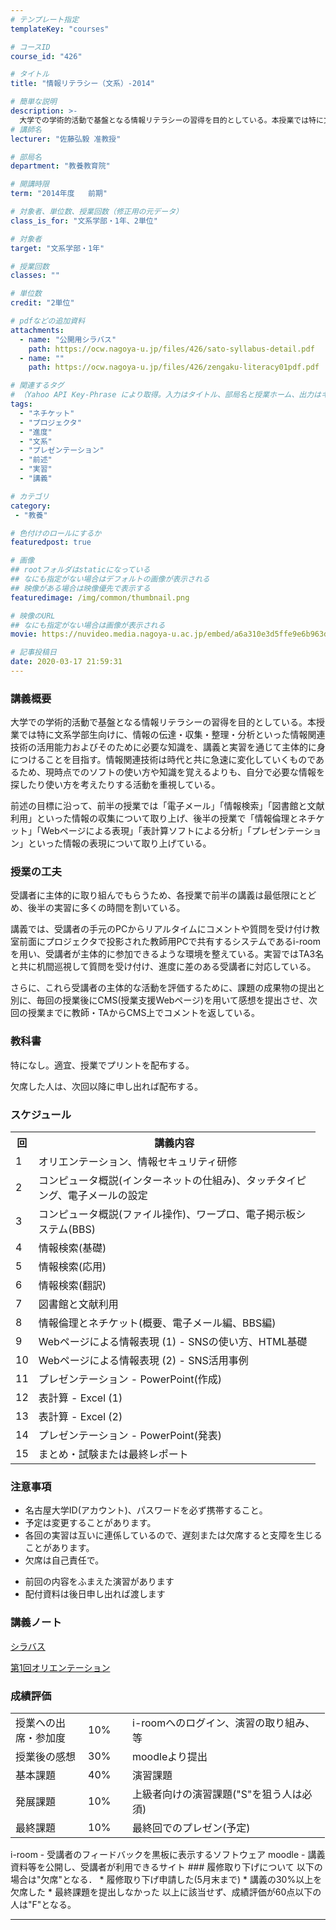 ```yaml
---
# テンプレート指定
templateKey: "courses"

# コースID
course_id: "426"

# タイトル
title: "情報リテラシー（文系）-2014"

# 簡単な説明
description: >-
  大学での学術的活動で基盤となる情報リテラシーの習得を目的としている。本授業では特に文系学部生向けに、情報の伝達・収集・整理・分析といった情報関連技術の活用能力およびそのために必要な知識を、講義と実習を通じて主体的に身につけることを目指す。情報関連技術は時代と共に急速に変化していくものであるため、現時点でのソフトの使い方や知識を覚えるよりも、自分で必要な情報を探したり使い方を考えたりする活動を重視し ....
# 講師名
lecturer: "佐藤弘毅 准教授"

# 部局名
department: "教養教育院"

# 開講時限
term: "2014年度	前期"

# 対象者、単位数、授業回数（修正用の元データ）
class_is_for: "文系学部・1年、2単位"

# 対象者
target: "文系学部・1年"

# 授業回数
classes: ""

# 単位数
credit: "2単位"

# pdfなどの追加資料
attachments:
  - name: "公開用シラバス" 
    path: https://ocw.nagoya-u.jp/files/426/sato-syllabus-detail.pdf
  - name: "" 
    path: https://ocw.nagoya-u.jp/files/426/zengaku-literacy01pdf.pdf

# 関連するタグ
# （Yahoo API Key-Phrase により取得。入力はタイトル、部局名と授業ホーム、出力はキーフレーズ（tags））
tags:
  - "ネチケット"
  - "プロジェクタ"
  - "進度"
  - "文系"
  - "プレゼンテーション"
  - "前述"
  - "実習"
  - "講義"

# カテゴリ
category:
 - "教養"

# 色付けのロールにするか
featuredpost: true

# 画像
## rootフォルダはstaticになっている
## なにも指定がない場合はデフォルトの画像が表示される
## 映像がある場合は映像優先で表示する
featuredimage: /img/common/thumbnail.png

# 映像のURL
## なにも指定がない場合は画像が表示される
movie: https://nuvideo.media.nagoya-u.ac.jp/embed/a6a310e3d5ffe9e6b963d5b431567b08e1536ae7

# 記事投稿日
date: 2020-03-17 21:59:31
---
```


### 講義概要

大学での学術的活動で基盤となる情報リテラシーの習得を目的としている。本授業では特に文系学部生向けに、情報の伝達・収集・整理・分析といった情報関連技術の活用能力およびそのために必要な知識を、講義と実習を通じて主体的に身につけることを目指す。情報関連技術は時代と共に急速に変化していくものであるため、現時点でのソフトの使い方や知識を覚えるよりも、自分で必要な情報を探したり使い方を考えたりする活動を重視している。 

前述の目標に沿って、前半の授業では「電子メール」「情報検索」「図書館と文献利用」といった情報の収集について取り上げ、後半の授業で「情報倫理とネチケット」「Webページによる表現」「表計算ソフトによる分析」「プレゼンテーション」といった情報の表現について取り上げている。


### 授業の工夫

受講者に主体的に取り組んでもらうため、各授業で前半の講義は最低限にとどめ、後半の実習に多くの時間を割いている。 

講義では、受講者の手元のPCからリアルタイムにコメントや質問を受け付け教室前面にプロジェクタで投影された教師用PCで共有するシステムであるi-roomを用い、受講者が主体的に参加できるような環境を整えている。実習ではTA3名と共に机間巡視して質問を受け付け、進度に差のある受講者に対応している。 

さらに、これら受講者の主体的な活動を評価するために、課題の成果物の提出と別に、毎回の授業後にCMS(授業支援Webページ)を用いて感想を提出させ、次回の授業までに教師・TAからCMS上でコメントを返している。





### 教科書

特になし。適宜、授業でプリントを配布する。

欠席した人は、次回以降に申し出れば配布する。


<h3>スケジュール</h3>
<table class="basic" width="455">
<tr>
<th width="20" class="center">回</th>
<th width="435" class="center">講義内容</th>
</tr>
<tr>
<td class="center">1</td>
<td>オリエンテーション、情報セキュリティ研修</td>
</tr>
<tr>
<td class="center">2</td>
<td>コンピュータ概説(インターネットの仕組み)、タッチタイピング、電子メールの設定</td>
</tr>
<tr>
<td class="center">3</td>
<td>コンピュータ概説(ファイル操作)、ワープロ、電子掲示板システム(BBS)</td>
</tr>
<tr>
<td class="center">4</td>
<td>情報検索(基礎)</td>
</tr>
<tr>
<td class="center">5</td>
<td>情報検索(応用)</td>
</tr>
<tr>
<td class="center">6</td>
<td>情報検索(翻訳)</td>
</tr>
<tr>
<td class="center">7</td>
<td>図書館と文献利用</td>
</tr>
<tr>
<td class="center">8</td>
<td>情報倫理とネチケット(概要、電子メール編、BBS編)</td>
</tr>
<tr>
<td class="center">9</td>
<td>Webページによる情報表現 (1) - SNSの使い方、HTML基礎</td>
</tr>
<tr>
<td class="center">10</td>
<td>Webページによる情報表現 (2) - SNS活用事例</td>
</tr>
<tr>
<td class="center">11</td>
<td>プレゼンテーション - PowerPoint(作成)</td>
</tr>
<tr>
<td class="center">12</td>
<td>表計算 - Excel (1)</td>
</tr>
<tr>
<td class="center">13</td>
<td>表計算 - Excel (2)</td>
</tr>
<tr>
<td class="center">14</td>
<td>プレゼンテーション - PowerPoint(発表)</td>
</tr>
<tr>
<td class="center">15</td>
<td>まとめ・試験または最終レポート</td>
</table>
<h3>注意事項</h3>
<ul>
<li>名古屋大学ID(アカウント)、パスワードを必ず携帯すること。</li>
<li>予定は変更することがあります。</li>
<li>各回の実習は互いに連係しているので、遅刻または欠席すると支障を生じることがあります。</li>
<li>欠席は自己責任で。</li>
</ul>
<ul>
<li>前回の内容をふまえた演習があります</li>
<li>配付資料は後日申し出れば渡します</li>
</ul>


### 講義ノート

[シラバス](https://ocw.nagoya-u.jp/files/426/sato-syllabus-detail.pdf) 

[第1回オリエンテーション](https://ocw.nagoya-u.jp/files/426/zengaku-literacy01pdf.pdf) 





### 成績評価
<table class="basic" width="455">
<tr>
<td width="100" class="center">
授業への出席・参加度
</td>
<td width="55" class="center">
10%
</td>
<td width="300" class="center">
i-roomへのログイン、演習の取り組み、等
</td>
</tr>
<tr>
<td width="100" class="center">
授業後の感想
</td>
<td width="55" class="center">
30%
</td>
<td width="300" class="center">
moodleより提出
</td>
</tr>
<tr>
<td width="100" class="center">
基本課題
</td>
<td width="55" class="center">
40%
</td>
<td width="300" class="center">
演習課題
</td>
</tr>
<tr>
<td width="100" class="center">
発展課題
</td>
<td width="55" class="center">
10%
</td>
<td width="300" class="center">
上級者向けの演習課題("S"を狙う人は必須)
</td>
</tr>
<tr>
<td width="100" class="center">
最終課題
</td>
<td width="55" class="center">
10%
</td>
<td width="300" class="center">
最終回でのプレゼン(予定)
</td>
</tr>
</table>
i-room
- 受講者のフィードバックを黒板に表示するソフトウェア
moodle
- 講義資料等を公開し、受講者が利用できるサイト
### 履修取り下げについて
以下の場合は"欠席"となる．
* 履修取り下げ申請した(5月末まで)
* 講義の30%以上を欠席した
* 最終課題を提出しなかった
以上に該当せず、成績評価が60点以下の人は"F"となる。





-----